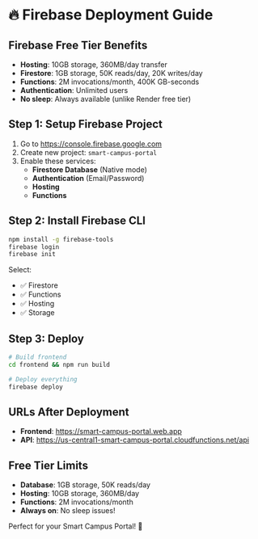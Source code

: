 # 🔥 Firebase Deployment Guide

## Firebase Free Tier Benefits
- **Hosting**: 10GB storage, 360MB/day transfer
- **Firestore**: 1GB storage, 50K reads/day, 20K writes/day
- **Functions**: 2M invocations/month, 400K GB-seconds
- **Authentication**: Unlimited users
- **No sleep**: Always available (unlike Render free tier)

## Step 1: Setup Firebase Project

1. Go to https://console.firebase.google.com
2. Create new project: `smart-campus-portal`
3. Enable these services:
   - **Firestore Database** (Native mode)
   - **Authentication** (Email/Password)
   - **Hosting**
   - **Functions**

## Step 2: Install Firebase CLI

```bash
npm install -g firebase-tools
firebase login
firebase init
```

Select:
- ✅ Firestore
- ✅ Functions  
- ✅ Hosting
- ✅ Storage

## Step 3: Deploy

```bash
# Build frontend
cd frontend && npm run build

# Deploy everything
firebase deploy
```

## URLs After Deployment
- **Frontend**: https://smart-campus-portal.web.app
- **API**: https://us-central1-smart-campus-portal.cloudfunctions.net/api

## Free Tier Limits
- **Database**: 1GB storage, 50K reads/day
- **Hosting**: 10GB storage, 360MB/day
- **Functions**: 2M invocations/month
- **Always on**: No sleep issues!

Perfect for your Smart Campus Portal! 🚀